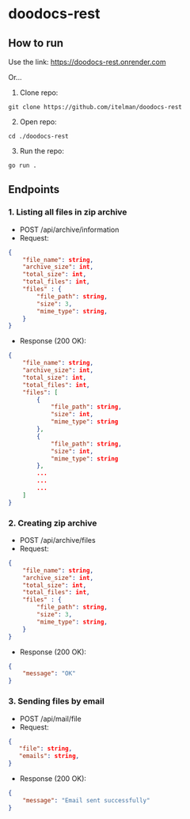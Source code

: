 # doodocs-rest

## How to run

Use the link: https://doodocs-rest.onrender.com

Or...

1. Clone repo:
```shell
git clone https://github.com/itelman/doodocs-rest
```

2. Open repo:
```shell
cd ./doodocs-rest
```

3. Run the repo:
```shell
go run .
```

## Endpoints

### 1. Listing all files in zip archive

- POST /api/archive/information
- Request:

```json
{
    "file_name": string,
    "archive_size": int,
	"total_size": int,
	"total_files": int,
	"files" : {
        "file_path": string,
	    "size": 3,
        "mime_type": string,
    }
}
```

- Response (200 OK):

```json
{
    "file_name": string,
    "archive_size": int,
    "total_size": int,
    "total_files": int,
    "files": [
        {
            "file_path": string,
            "size": int,
            "mime_type": string
        },
        {
            "file_path": string,
            "size": int,
            "mime_type": string
        },
        ...
        ...
        ...
    ]
}
```

### 2. Creating zip archive

- POST /api/archive/files
- Request:

```json
{
    "file_name": string,
    "archive_size": int,
	"total_size": int,
	"total_files": int,
	"files" : {
        "file_path": string,
	    "size": 3,
        "mime_type": string,
    }
}
```

- Response (200 OK):

```json
{
    "message": "OK"
}
```

### 3. Sending files by email

- POST /api/mail/file
- Request:

```json
{
   "file": string,
   "emails": string,
}
```

- Response (200 OK):

```json
{
    "message": "Email sent successfully"
}
```